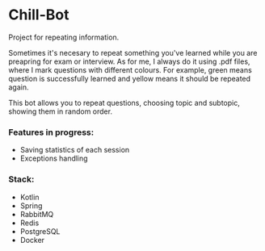 # Chill-Bot

Project for repeating information.

Sometimes it's necesary to repeat something you've learned while you are preapring for exam or interview. As for me, I always do it using .pdf files, where I mark questions with different colours. 
For example, green means question is successfully learned and yellow means it should be repeated again.

This bot allows you to repeat questions, choosing topic and subtopic, showing them in random order.

### Features in progress:
- Saving statistics of each session
- Exceptions handling

### Stack:
- Kotlin
- Spring
- RabbitMQ
- Redis
- PostgreSQL
- Docker
